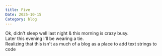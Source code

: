 ```yaml
---
title: Five
Date: 2025-10-15
Category: blog
---
```

  Ok, didn't sleep well last night & this morning is crazy busy.<BR>
  Later this evening I'll be wearing a tie.<BR>
  Realizing that this isn't as much of a blog as a place to add text strings to code<br>
  
